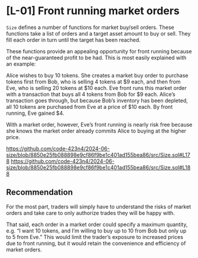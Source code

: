 # [L-01] Front running market orders
`Size` defines a number of functions for market buy/sell orders. These functions take a list of orders and a target asset amount to buy or sell. They fill each order in turn until the target has been reached.

These functions provide an appealing opportunity for front running because of the near-guaranteed profit to be had. This is most easily explained with an example:

Alice wishes to buy 10 tokens. She creates a market buy order to purchase tokens first from Bob, who is selling 4 tokens at $9 each, and then from Eve, who is selling 20 tokens at $10 each.
Eve front runs this market order with a transaction that buys all 4 tokens from Bob for $9 each.
Alice’s transaction goes through, but because Bob’s inventory has been depleted, all 10 tokens are purchased from Eve at a price of $10 each. By front running, Eve gained $4.

With a market order, however, Eve’s front running is nearly risk free because she knows the market order already commits Alice to buying at the higher price.

https://github.com/code-423n4/2024-06-size/blob/8850e25fb088898e9cf86f9be1c401ad155bea86/src/Size.sol#L178
https://github.com/code-423n4/2024-06-size/blob/8850e25fb088898e9cf86f9be1c401ad155bea86/src/Size.sol#L188

## Recommendation
For the most part, traders will simply have to understand the risks of market orders and take care to only authorize trades they will be happy with.

That said, each order in a market order could specify a maximum quantity, e.g. “I want 10 tokens, and I’m willing to buy up to 10 from Bob but only up to 5 from Eve.” This would limit the trader’s exposure to increased prices due to front running, but it would retain the convenience and efficiency of market orders.